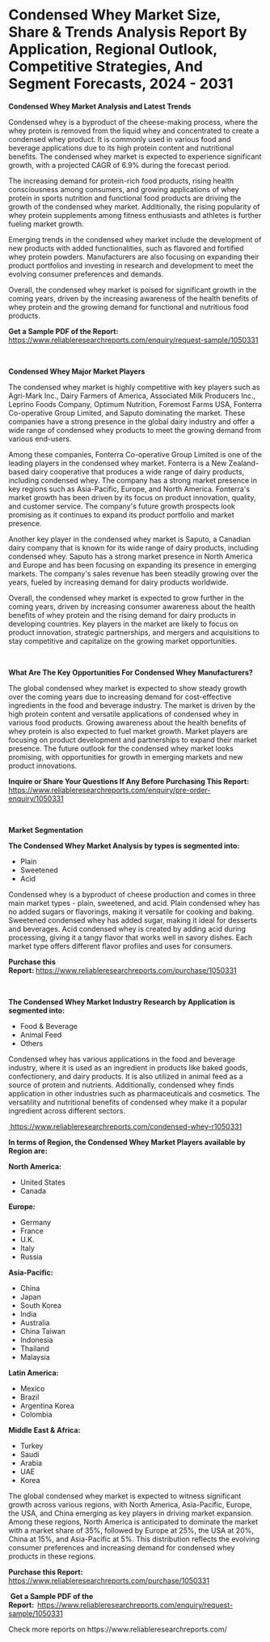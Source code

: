 <p><h1>Condensed Whey Market Size, Share & Trends Analysis Report By Application, Regional Outlook, Competitive Strategies, And Segment Forecasts, 2024 - 2031</h1></p><p><strong>Condensed Whey Market Analysis and Latest Trends</strong></p>
<p><p>Condensed whey is a byproduct of the cheese-making process, where the whey protein is removed from the liquid whey and concentrated to create a condensed whey product. It is commonly used in various food and beverage applications due to its high protein content and nutritional benefits. The condensed whey market is expected to experience significant growth, with a projected CAGR of 6.9% during the forecast period.</p><p>The increasing demand for protein-rich food products, rising health consciousness among consumers, and growing applications of whey protein in sports nutrition and functional food products are driving the growth of the condensed whey market. Additionally, the rising popularity of whey protein supplements among fitness enthusiasts and athletes is further fueling market growth.</p><p>Emerging trends in the condensed whey market include the development of new products with added functionalities, such as flavored and fortified whey protein powders. Manufacturers are also focusing on expanding their product portfolios and investing in research and development to meet the evolving consumer preferences and demands.</p><p>Overall, the condensed whey market is poised for significant growth in the coming years, driven by the increasing awareness of the health benefits of whey protein and the growing demand for functional and nutritious food products.</p></p>
<p><strong>Get a Sample PDF of the Report:&nbsp;</strong> <a href="https://www.reliableresearchreports.com/enquiry/request-sample/1050331">https://www.reliableresearchreports.com/enquiry/request-sample/1050331</a></p>
<p>&nbsp;</p>
<p><strong>Condensed Whey Major Market Players</strong></p>
<p><p>The condensed whey market is highly competitive with key players such as Agri-Mark Inc., Dairy Farmers of America, Associated Milk Producers Inc., Leprino Foods Company, Optimum Nutrition, Foremost Farms USA, Fonterra Co-operative Group Limited, and Saputo dominating the market. These companies have a strong presence in the global dairy industry and offer a wide range of condensed whey products to meet the growing demand from various end-users.</p><p>Among these companies, Fonterra Co-operative Group Limited is one of the leading players in the condensed whey market. Fonterra is a New Zealand-based dairy cooperative that produces a wide range of dairy products, including condensed whey. The company has a strong market presence in key regions such as Asia-Pacific, Europe, and North America. Fonterra's market growth has been driven by its focus on product innovation, quality, and customer service. The company's future growth prospects look promising as it continues to expand its product portfolio and market presence.</p><p>Another key player in the condensed whey market is Saputo, a Canadian dairy company that is known for its wide range of dairy products, including condensed whey. Saputo has a strong market presence in North America and Europe and has been focusing on expanding its presence in emerging markets. The company's sales revenue has been steadily growing over the years, fueled by increasing demand for dairy products worldwide.</p><p>Overall, the condensed whey market is expected to grow further in the coming years, driven by increasing consumer awareness about the health benefits of whey protein and the rising demand for dairy products in developing countries. Key players in the market are likely to focus on product innovation, strategic partnerships, and mergers and acquisitions to stay competitive and capitalize on the growing market opportunities.</p></p>
<p>&nbsp;</p>
<p><strong>What Are The Key Opportunities For Condensed Whey Manufacturers?</strong></p>
<p><p>The global condensed whey market is expected to show steady growth over the coming years due to increasing demand for cost-effective ingredients in the food and beverage industry. The market is driven by the high protein content and versatile applications of condensed whey in various food products. Growing awareness about the health benefits of whey protein is also expected to fuel market growth. Market players are focusing on product development and partnerships to expand their market presence. The future outlook for the condensed whey market looks promising, with opportunities for growth in emerging markets and new product innovations.</p></p>
<p><strong>Inquire or Share Your Questions If Any Before Purchasing This Report:</strong> <a href="https://www.reliableresearchreports.com/enquiry/pre-order-enquiry/1050331">https://www.reliableresearchreports.com/enquiry/pre-order-enquiry/1050331</a></p>
<p>&nbsp;</p>
<p><strong>Market Segmentation</strong></p>
<p><strong>The Condensed Whey Market Analysis by types is segmented into:</strong></p>
<p><ul><li>Plain</li><li>Sweetened</li><li>Acid</li></ul></p>
<p><p>Condensed whey is a byproduct of cheese production and comes in three main market types - plain, sweetened, and acid. Plain condensed whey has no added sugars or flavorings, making it versatile for cooking and baking. Sweetened condensed whey has added sugar, making it ideal for desserts and beverages. Acid condensed whey is created by adding acid during processing, giving it a tangy flavor that works well in savory dishes. Each market type offers different flavor profiles and uses for consumers.</p></p>
<p><strong>Purchase this Report:&nbsp;</strong><a href="https://www.reliableresearchreports.com/purchase/1050331">https://www.reliableresearchreports.com/purchase/1050331</a></p>
<p>&nbsp;</p>
<p><strong>The Condensed Whey Market Industry Research by Application is segmented into:</strong></p>
<p><ul><li>Food & Beverage</li><li>Animal Feed</li><li>Others</li></ul></p>
<p><p>Condensed whey has various applications in the food and beverage industry, where it is used as an ingredient in products like baked goods, confectionery, and dairy products. It is also utilized in animal feed as a source of protein and nutrients. Additionally, condensed whey finds application in other industries such as pharmaceuticals and cosmetics. The versatility and nutritional benefits of condensed whey make it a popular ingredient across different sectors.</p></p>
<p><a href="https://www.reliableresearchreports.com/condensed-whey-r1050331">&nbsp;https://www.reliableresearchreports.com/condensed-whey-r1050331</a></p>
<p><strong>In terms of Region, the Condensed Whey Market Players available by Region are:</strong></p>
<p>
    <p> <strong> North America: </strong>
        <ul>
            <li>United States</li>
            <li>Canada</li>
        </ul>
        </p> 
    <p> <strong> Europe: </strong>
        <ul>
            <li>Germany</li>
            <li>France</li>
            <li>U.K.</li>
            <li>Italy</li>
            <li>Russia</li>
        </ul>
        </p> 
    <p> <strong> Asia-Pacific: </strong>
        <ul>
            <li>China</li>
            <li>Japan</li>
            <li>South Korea</li>
            <li>India</li>
            <li>Australia</li>
            <li>China Taiwan</li>
            <li>Indonesia</li>
            <li>Thailand</li>
            <li>Malaysia</li>
        </ul>
        </p> 
    <p> <strong> Latin America: </strong>
        <ul>
            <li>Mexico</li>
            <li>Brazil</li>
            <li>Argentina Korea</li>
            <li>Colombia</li>
        </ul>
        </p> 
    <p> <strong> Middle East & Africa: </strong>
        <ul>
            <li>Turkey</li>
            <li>Saudi</li>
            <li>Arabia</li>
            <li>UAE</li>
            <li>Korea</li>
        </ul>
    </p>
    </p>
<p><p>The global condensed whey market is expected to witness significant growth across various regions, with North America, Asia-Pacific, Europe, the USA, and China emerging as key players in driving market expansion. Among these regions, North America is anticipated to dominate the market with a market share of 35%, followed by Europe at 25%, the USA at 20%, China at 15%, and Asia-Pacific at 5%. This distribution reflects the evolving consumer preferences and increasing demand for condensed whey products in these regions.</p></p>
<p><strong>Purchase this Report: </strong><a href="https://www.reliableresearchreports.com/purchase/1050331">https://www.reliableresearchreports.com/purchase/1050331</a></p>
<p>&nbsp;<strong>Get a Sample PDF of the Report:&nbsp;&nbsp;</strong><a href="https://www.reliableresearchreports.com/enquiry/request-sample/1050331">https://www.reliableresearchreports.com/enquiry/request-sample/1050331</a></p>
<p><strong></strong></p>
<p>Check more reports on https://www.reliableresearchreports.com/</p>